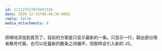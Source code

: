 ```yaml
---
id: 111137527879441326
date: 2020-12-15T08:48:38.000Z
reply: false
media_attachments: 0
---
```


把嘀咕添加到首页了。目前的方案是只显示最新的一条。只显示一行，超出部分用省略号代替。也可以在最新的数条之间循环，但那样会引入新的 JS。

